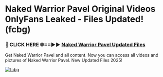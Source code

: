 # Naked Warrior Pavel Original Videos 0nlyFans Leaked - Files Updated! (fcbg)

<h3>🔴 CLICK HERE 🌐==►► <a href="https://tinyurl.com/up5wt9bj" rel="nofollow">Naked Warrior Pavel Updated Files</a></h3>

Get Naked Warrior Pavel and all content. Now you can access all videos and pictures of Naked Warrior Pavel. New Updated Files 2025!

[![fcbg](https://i.imgur.com/ABiUzMV.gif)](https://tinyurl.com/up5wt9bj)
